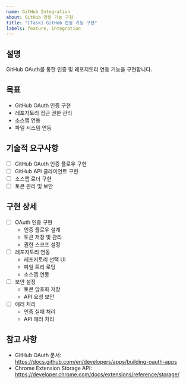 ```yaml
---
name: GitHub Integration
about: GitHub 연동 기능 구현
title: "[Task] GitHub 연동 기능 구현"
labels: feature, integration
---
```


## 설명
GitHub OAuth를 통한 인증 및 레포지토리 연동 기능을 구현합니다.

## 목표
- GitHub OAuth 인증 구현
- 레포지토리 접근 권한 관리
- 소스맵 연동
- 파일 시스템 연동

## 기술적 요구사항
- [ ] GitHub OAuth 인증 플로우 구현
- [ ] GitHub API 클라이언트 구현
- [ ] 소스맵 로더 구현
- [ ] 토큰 관리 및 보안

## 구현 상세
- [ ] OAuth 인증 구현
  - 인증 플로우 설계
  - 토큰 저장 및 관리
  - 권한 스코프 설정
- [ ] 레포지토리 연동
  - 레포지토리 선택 UI
  - 파일 트리 로딩
  - 소스맵 연동
- [ ] 보안 설정
  - 토큰 암호화 저장
  - API 요청 보안
- [ ] 에러 처리
  - 인증 실패 처리
  - API 에러 처리

## 참고 사항
- GitHub OAuth 문서: https://docs.github.com/en/developers/apps/building-oauth-apps
- Chrome Extension Storage API: https://developer.chrome.com/docs/extensions/reference/storage/